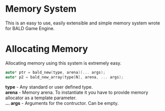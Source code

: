 # Memory System

This is an easy to use, easily extensible and simple memory system wrote for BALD Game Engine.

# Allocating Memory

Allocating memory using this system is extremely easy. 

```c++
auto* ptr = bald_new(type, arena)(... args);
auto* p2 = bald_new_array(type[N], arena, ... args);
```
**type** - Any standard or user defined type.\
**arena** - Memory arena. To instantiate it you have to provide memory allocator as a template parameter.\
**... args** - Arguments for the contructor. Can be empty.
